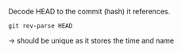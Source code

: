 
Decode HEAD to the commit (hash) it references.

```
git rev-parse HEAD 
```

→ should be unique as it stores the time and name 